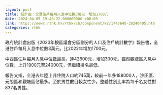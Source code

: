 ```yaml
---
layout: post
title: 統計處：全港住戶每月入息中位數3萬元　增加1700元
date: 2024-04-05 19:46:22.000000000 +08:00
link: https://news.rthk.hk/rthk/ch/component/k2/1747648-20240405.htm
categories: rthk
---
```


政府統計處出版《2023年按區議會分區劃分的人口及住戶統計數字》報告書，全港住戶每月入息中位數3萬元，比2022年增加1700元。

中西區住戶每月入息中位數最高，達42600元，增加300元。雖然觀塘區入息中位數，上升1900元至24000元，但繼續排名最低。

報告又指，全港去年陸上非住院人口約745萬，較前一年多188000人，沙田區、元朗區和觀塘區佔最多。至於男性數目較女性少，整體性別比率為每千名女性對837名男性。
